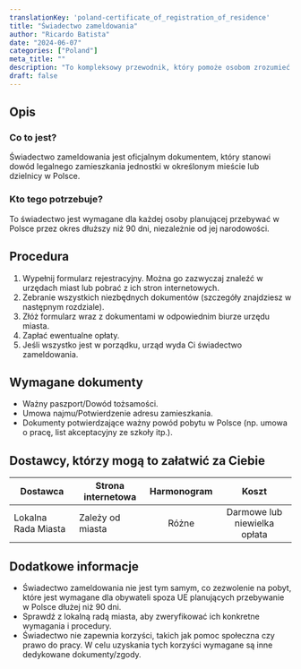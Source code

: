 ```yaml
---
translationKey: 'poland-certificate_of_registration_of_residence'
title: "Świadectwo zameldowania"
author: "Ricardo Batista"
date: "2024-06-07"
categories: ["Poland"]
meta_title: ""
description: "To kompleksowy przewodnik, który pomoże osobom zrozumieć i poradzić sobie z procesem uzyskania świadectwa zameldowania w Polsce."
draft: false
---
```


## Opis
### Co to jest?
Świadectwo zameldowania jest oficjalnym dokumentem, który stanowi dowód legalnego zamieszkania jednostki w określonym mieście lub dzielnicy w Polsce.

### Kto tego potrzebuje?
To świadectwo jest wymagane dla każdej osoby planującej przebywać w Polsce przez okres dłuższy niż 90 dni, niezależnie od jej narodowości.

## Procedura
1. Wypełnij formularz rejestracyjny. Można go zazwyczaj znaleźć w urzędach miast lub pobrać z ich stron internetowych.
2. Zebranie wszystkich niezbędnych dokumentów (szczegóły znajdziesz w następnym rozdziale).
3. Złóż formularz wraz z dokumentami w odpowiednim biurze urzędu miasta.
4. Zapłać ewentualne opłaty.
5. Jeśli wszystko jest w porządku, urząd wyda Ci świadectwo zameldowania.

## Wymagane dokumenty
- Ważny paszport/Dowód tożsamości.
- Umowa najmu/Potwierdzenie adresu zamieszkania.
- Dokumenty potwierdzające ważny powód pobytu w Polsce (np. umowa o pracę, list akceptacyjny ze szkoły itp.).

## Dostawcy, którzy mogą to załatwić za Ciebie

| Dostawca        |     Strona internetowa                                |     Harmonogram    |       Koszt      |
| --------------- | ---------------------------------- |  :-------------: | :-------------: |
| Lokalna Rada Miasta      |  Zależy od miasta        |      Różne      |    Darmowe lub niewielka opłata     |

## Dodatkowe informacje
- Świadectwo zameldowania nie jest tym samym, co zezwolenie na pobyt, które jest wymagane dla obywateli spoza UE planujących przebywanie w Polsce dłużej niż 90 dni.
- Sprawdź z lokalną radą miasta, aby zweryfikować ich konkretne wymagania i procedury.
- Świadectwo nie zapewnia korzyści, takich jak pomoc społeczna czy prawo do pracy. W celu uzyskania tych korzyści wymagane są inne dedykowane dokumenty/zgody.
